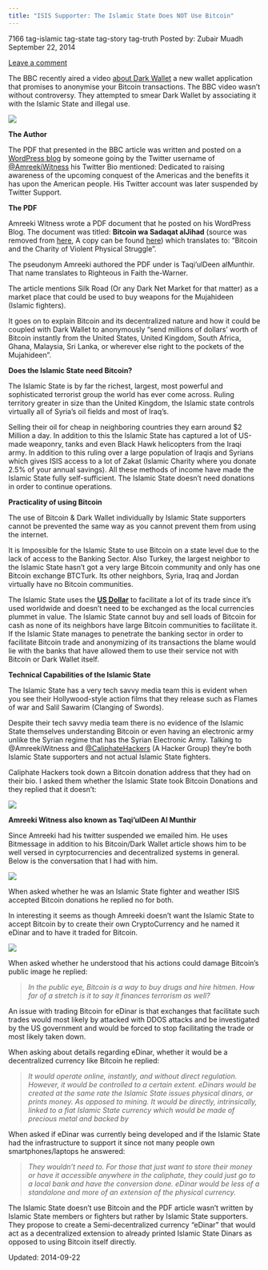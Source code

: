 ```yaml
---
title: "ISIS Supporter: The Islamic State Does NOT Use Bitcoin"
---
```


7166  tag-islamic tag-state tag-story tag-truth
Posted by: 
Zubair Muadh
<span>September 22, 2014</span>
    
<a href="https://g-i-r.github.io/deepdotweb/2014/09/22/bitcoin-is-not-being-used-by-the-islamic-state/#respond">Leave a comment</a></span>
</p>
<p>The BBC recently aired a video <a href="http://www.bbc.co.uk/news/technology-29283124" target="_blank">about Dark Wallet</a> a new wallet application that promises to anonymise your Bitcoin transactions. The BBC video wasn’t without controversy. They attempted to smear Dark Wallet by associating it with the Islamic State and illegal use.</p>
<img src="https://G-I-R.github.io/deepdotweb/imgs/2014/09/btcwrap.jpg" />

<p><strong>The Author</strong></p>
<p>The PDF that presented in the BBC article was written and posted on a <a href="https://alkhilafaharidat.files.wordpress.com">WordPress blog</a> by someone going by the Twitter username of <a href="https://twitter.com/amreekiwitness" target="_blank">@AmreekiWitness</a> his Twitter Bio mentioned: Dedicated to raising awareness of the upcoming conquest of the Americas and the benefits it has upon the American people. His Twitter account was later suspended by Twitter Support.</p>
<p><strong>The PDF</strong></p>
<p>Amreeki Witness wrote a PDF document that he posted on his WordPress Blog. The document was titled: <strong>Bitcoin wa Sadaqat al­Jihad</strong> (source was removed from <a href="http://alkhilafaharidat.wordpress.com/2014/07/07/al-khilafah-aridat/">here</a>, A copy can be found <a href="http://www.scribd.com/doc/240561686/Bitcoin-wa-Sadaqat-al-Jihad" target="_blank">here</a>) which translates to: &#8220;Bitcoin and the Charity of Violent Physical Struggle&#8221;.</p>
<p>The pseudonym Amreeki authored the PDF under is Taqi’ul­Deen al­Munthir. That name translates to Righteous in Faith the-Warner.</p>
<p>The article mentions Silk Road (Or any Dark Net Market for that matter) as a market place that could be used to buy weapons for the Mujahideen (Islamic fighters).</p>
<p>It goes on to explain Bitcoin and its decentralized nature and how it could be coupled with Dark Wallet to anonymously “send millions of dollars’ worth of Bitcoin instantly from the United States, United Kingdom, South Africa, Ghana, Malaysia, Sri Lanka, or wherever else right to the pockets of the Mujahideen”.</p>
<p><strong>Does the Islamic State need Bitcoin?</strong></p>
<p>The Islamic State is by far the richest, largest, most powerful and sophisticated terrorist group the world has ever come across. Ruling territory greater in size than the United Kingdom, the Islamic state controls virtually all of Syria’s oil fields and most of Iraq’s.</p>
<p>Selling their oil for cheap in neighboring countries they earn around $2 Million a day. In addition to this the Islamic State has captured a lot of US-made weaponry, tanks and even Black Hawk helicopters from the Iraqi army. In addition to this ruling over a large population of Iraqis and Syrians which gives ISIS access to a lot of Zakat (Islamic Charity where you donate 2.5% of your annual savings). All these methods of income have made the Islamic State fully self-sufficient. The Islamic State doesn’t need donations in order to continue operations.</p>
<p><strong>Practicality of using Bitcoin</strong></p>
<p>The use of Bitcoin &amp; Dark Wallet individually by Islamic State supporters cannot be prevented the same way as you cannot prevent them from using the internet.</p>
<p>It is Impossible for the Islamic State to use Bitcoin on a state level due to the lack of access to the Banking Sector. Also Turkey, the largest neighbor to the Islamic State hasn’t got a very large Bitcoin community and only has one Bitcoin exchange BTCTurk. Its other neighbors, Syria, Iraq and Jordan virtually have no Bitcoin communities.</p>
<p>The Islamic State uses the <span style="text-decoration: underline;"><strong>US Dollar</strong></span> to facilitate a lot of its trade since it’s used worldwide and doesn’t need to be exchanged as the local currencies plummet in value. The Islamic State cannot buy and sell loads of Bitcoin for cash as none of its neighbors have large Bitcoin communities to facilitate it. If the Islamic State manages to penetrate the banking sector in order to facilitate Bitcoin trade and anonymizing of its transactions the blame would lie with the banks that have allowed them to use their service not with Bitcoin or Dark Wallet itself.</p>
<p><strong>Technical Capabilities of the Islamic State</strong></p>
<p>The Islamic State has a very tech savvy media team this is evident when you see their Hollywood-style action films that they release such as Flames of war and Salil Sawarim (Clanging of Swords).</p>
<p>Despite their tech savvy media team there is no evidence of the Islamic State themselves understanding Bitcoin or even having an electronic army unlike the Syrian regime that has the Syrian Electronic Army. Talking to @AmreekiWitness and <a href="https://twitter.com/KhilafaHackers" target="_blank">@CaliphateHackers</a> (A Hacker Group) they’re both Islamic State supporters and not actual Islamic State fighters.</p>
<p>Caliphate Hackers took down a Bitcoin donation address that they had on their bio. I asked them whether the Islamic State took Bitcoin Donations and they replied that it doesn’t:</p>
<img src="https://G-I-R.github.io/deepdotweb/imgs/2014/09/caliphe2.png" />

<p><strong>Amreeki Witness also known as Taqi’ulDeen Al Munthir</strong></p>
<p>Since Amreeki had his twitter suspended we emailed him. He uses Bitmessage in addition to his Bitcoin/Dark Wallet article shows him to be well versed in cyrptocurrencies and decentralized systems in general. Below is the conversation that I had with him.</p>
<img src="https://G-I-R.github.io/deepdotweb/imgs/2014/09/amerikee2.png" />

<p>When asked whether he was an Islamic State fighter and weather ISIS accepted Bitcoin donations he replied no for both.</p>
<p>In interesting it seems as though Amreeki doesn’t want the Islamic State to accept Bitcoin by to create their own CryptoCurrency and he named it eDinar and to have it traded for Bitcoin.</p>
<img src="https://G-I-R.github.io/deepdotweb/imgs/2014/09/amreeki3.png" />

<p>When asked whether he understood that his actions could damage Bitcoin’s public image he replied:</p>
<blockquote><p><em>In the public eye, Bitcoin is a way to buy drugs and hire hitmen. How far of a stretch is it to say it finances terrorism as well?</em></p></blockquote>
<p>An issue with trading Bitcoin for eDinar is that exchanges that facilitate such trades would most likely by attacked with DDOS attacks and be investigated by the US government and would be forced to stop facilitating the trade or most likely taken down.</p>
<p>When asking about details regarding eDinar, whether it would be a decentralized currency like Bitcoin he replied:</p>
<blockquote><p><em>It would operate online, instantly, and without direct regulation. However, it would be controlled to a certain extent. eDinars would be created at the same rate the Islamic State issues physical dinars, or prints money. As opposed to mining. It would be directly, intrinsically, linked to a fiat Islamic State currency which would be made of precious metal and backed by</em></p></blockquote>
<p>When asked if eDinar was currently being developed and if the Islamic State had the infrastructure to support it since not many people own smartphones/laptops he answered:</p>
<blockquote><p><em>They wouldn&#8217;t need to. For those that just want to store their money or have it accessible anywhere in the caliphate, they could just go to a local bank and have the conversion done. eDinar would be less of a standalone and more of an extension of the physical currency.</em></p></blockquote>
<p>The Islamic State doesn’t use Bitcoin and the PDF article wasn’t written by Islamic State members or fighters but rather by Islamic State supporters. They propose to create a Semi-decentralized currency “eDinar” that would act as a decentralized extension to already printed Islamic State Dinars as opposed to using Bitcoin itself directly.</p>

Updated: 2014-09-22    
